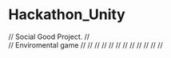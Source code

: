 # Hackathon_Unity
// Social Good Project.
//  
// Enviromental game //
//
//
//
//
//
//
//
//
//
//
//

